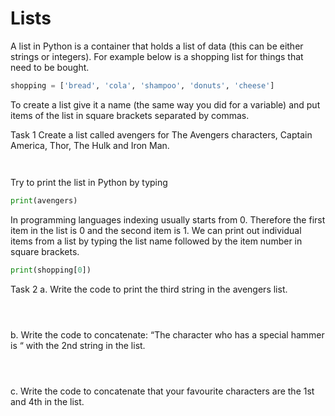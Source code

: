 # Lists
A list in Python is a container that holds a list of data (this can be either strings or integers). For example below is a shopping list for things that need to be bought.

```python
shopping = ['bread', 'cola', 'shampoo', 'donuts', 'cheese']
```
To create a list give it a name (the same way you did for a variable) and put items of the list in square brackets separated by commas. 

Task 1
Create a list called avengers for The Avengers characters, Captain America, Thor, The Hulk and Iron Man.
```python



```

Try to print the list in Python by typing 
```python
print(avengers)
```

In programming languages indexing usually starts from 0. Therefore the first item in the list is 0 and the second item is 1.
We can print out individual items from a list by typing the list name followed by the item number in square brackets.

```python
print(shopping[0])
```

Task 2
a. Write the code to print the third string in the avengers list.
```



```

b. Write the code to concatenate: “The character who has a special hammer is “ with the 2nd string in the list.
```



```

c. Write the code to concatenate that your favourite characters are the 1st and 4th in the list.
```



```